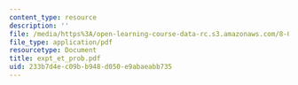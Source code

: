 ```yaml
---
content_type: resource
description: ''
file: /media/https%3A/open-learning-course-data-rc.s3.amazonaws.com/8-01x-physics-i-classical-mechanics-with-an-experimental-focus-fall-2002/233b7d4ec09bb948d050e9abaeabb735_expt_et_prob.pdf
file_type: application/pdf
resourcetype: Document
title: expt_et_prob.pdf
uid: 233b7d4e-c09b-b948-d050-e9abaeabb735
---
```

